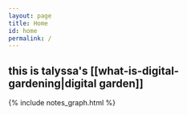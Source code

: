 ```yaml
---
layout: page
title: Home
id: home
permalink: /
---
```

<html>
<head>
    <script src="https://code.jquery.com/jquery-3.6.0.min.js" integrity="sha256-/xUj+3OJU5yExlq6GSYGSHk7tPXikynS7ogEvDej/m4=" crossorigin="anonymous"></script>
</head>
<body>
        <h2><div id="arch">this is talyssa's [[what-is-digital-gardening|digital garden]]</div></h2>
    <script>
            var colours = ["#32AE4D", "#F2CF7D", "#0A2463", "#E46A3A", "#A30000", "#1672AB", "#FFD20A"], 
            idx;
        $(document).ready(function(){
    var div = $('#arch'); 
    var chars = div.text().split('');
    div.html('');     
    for(var i=0; i<chars.length; i++) {
        idx = Math.floor(Math.random() * colours.length);
        var span = $('<span>' + chars[i] + '</span>').css("color", colours[idx])
        div.append(span);
    }
}

</script>                                

</body>
</html>

{% include notes_graph.html %}


<style>
  .wrapper {
    max-width: 46em;
  }
</style>
